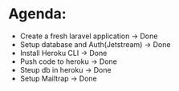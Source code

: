 # Agenda:
-   Create a fresh laravel application -> Done
-   Setup database and Auth(Jetstream) -> Done
-   Install Heroku CLI  -> Done
-   Push code to heroku -> Done
-   Steup db in heroku  -> Done
-   Setup Mailtrap      -> Done

